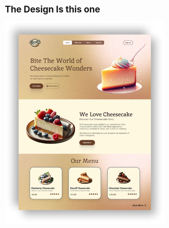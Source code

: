 # The Design Is this one

![](https://github.com/Hassan-mahamud/Cheesecake1/blob/main/js%20video/full%20desgn.jpg)
